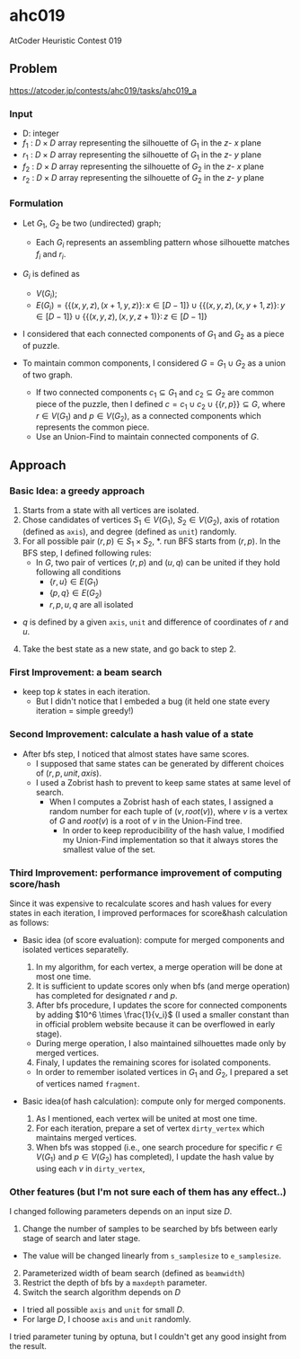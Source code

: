 # ahc019
AtCoder Heuristic Contest 019

## Problem
https://atcoder.jp/contests/ahc019/tasks/ahc019_a

### Input
* D: integer
* $f_1$ : $D \times D$ array representing the silhouette of $G_1$ in the $z$- $x$ plane 
* $r_1$ : $D \times D$ array representing the silhouette of $G_1$ in the  $z$- $y$ plane
* $f_2$ : $D \times D$ array representing the silhouette of $G_2$ in the $z$- $x$ plane
* $r_2$ : $D \times D$ array representing the silhouette of $G_2$ in the $z$- $y$ plane

### Formulation
* Let $G_1$, $G_2$ be two (undirected) graph;
  * Each $G_i$ represents an assembling pattern whose silhouette matches $f_i$ and $r_i$.

* $G_i$ is defined as 
  * $V(G_i)$;
  * $E(G_i) = \{\{(x, y, z), (x+1, y, z)\}\colon x \in [D-1]\} \cup \{\{(x, y, z), (x, y+1, z)\}\colon y \in [D-1]\} \cup \{\{(x, y, z), (x, y, z+1)\}\colon z \in [D-1]\}$

* I considered that each connected components of $G_1$ and $G_2$ as a piece of puzzle.

* To maintain common components, I considered $G = G_1 \cup G_2$ as a union of two graph.
  * If two connected components $c_1 \subseteq G_1$ and $c_2 \subseteq G_2$ are common piece of the puzzle, then I defined $c = c_1 \cup c_2 \cup \{\{r, p\}\} \subseteq G$, where $r \in V(G_1)$ and $p \in V(G_2)$, as a connected components which represents the common piece.
  * Use an Union-Find to maintain connected components of $G$.

## Approach
### Basic Idea: a greedy approach
1. Starts from a state with all vertices are isolated.
2. Chose candidates of vertices $S_1 \in V(G_1)$, $S_2 \in V(G_2)$, axis of rotation (defined as `axis`), and degree (defined as `unit`) randomly.
3. For all possible pair $(r, p) \in S_1 \times S_2$, 
  *. run BFS starts from $(r, p)$. In the BFS step, I defined following rules:
    * In $G$, two pair of vertices $(r, p)$ and $(u, q)$ can be united if they hold following all conditions 
      * $\{r, u\} \in E(G_1)$
      * $\{p, q\} \in E(G_2)$
      * $r, p, u, q$ are all isolated
  * $q$ is defined by a given `axis`, `unit` and difference of coordinates of $r$ and $u$.
4. Take the best state as a new state, and go back to step 2.

### First Improvement: a beam search
* keep top $k$ states in each iteration.
  * But I didn't notice that I embeded a bug (it held one state every iteration = simple greedy!)

### Second Improvement: calculate a hash value of a state
* After bfs step, I noticed that almost states have same scores.
  * I supposed that same states can be generated by different choices of $(r, p, unit, axis)$.
  * I used a Zobrist hash to prevent to keep same states at same level of search.
    * When I computes a Zobrist hash of each states, I assigned a random number for each tuple of $(v, root(v))$, where $v$ is a vertex of $G$ and $root(v)$ is a root of $v$ in the Union-Find tree.
      * In order to keep reproducibility of the hash value, I modified my Union-Find implementation so that it always stores the smallest value of the set.

### Third Improvement: performance improvement of computing score/hash
Since it was expensive to recalculate scores and hash values for every states in each iteration, I improved performaces for score&hash calculation as follows:

* Basic idea (of score evaluation): compute for merged components and isolated vertices separatelly.
  1. In my algorithm, for each vertex, a merge operation will be done at most one time.
  2. It is sufficient to update scores only when bfs (and merge operation) has completed for designated $r$ and $p$.
  3. After bfs procedure, I updates the score for connected components by adding $10^6 \times \frac{1}{v_i}$ (I used a smaller constant than in official problem website because it can be overflowed in early stage).
   * During merge operation, I also maintained silhouettes made only by merged vertices.
  4. Finaly, I updates the remaining scores for isolated components.
    * In order to remember isolated vertices in $G_1$ and $G_2$, I prepared a set of vertices named `fragment`.

* Basic idea(of hash calculation): compute only for merged components.
  1. As I mentioned, each vertex will be united at most one time.
  2. For each iteration, prepare a set of vertex `dirty_vertex` which maintains merged vertices.
  3. When bfs was stopped (i.e., one search procedure for specific $r \in V(G_1)$ and $p \in V(G_2)$ has completed), I update the hash value by using each $v$ in `dirty_vertex`,

### Other features (but I'm not sure each of them has any effect..)
I changed following parameters depends on an input size $D$.

1. Change the number of samples to be searched by bfs between early stage of search and later stage.
  * The value will be changed linearly from `s_samplesize` to `e_samplesize`.
2. Parameterized width of beam search (defined as `beamwidth`)
3. Restrict the depth of bfs by a `maxdepth` parameter.
4. Switch the search algorithm depends on $D$
  * I tried all possible `axis` and `unit` for small $D$.
  * For large $D$, I choose `axis` and `unit` randomly.

I tried parameter tuning by optuna, but I couldn't get any good insight from the result.
